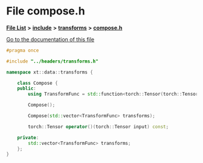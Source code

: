 

# File compose.h

[**File List**](files.md) **>** [**include**](dir_d44c64559bbebec7f509842c48db8b23.md) **>** [**transforms**](dir_de1d6215dd8b8d2c901daadc91a23b6e.md) **>** [**compose.h**](compose_8h.md)

[Go to the documentation of this file](compose_8h.md)


```C++
#pragma once

#include "../headers/transforms.h"

namespace xt::data::transforms {

    class Compose {
    public:
        using TransformFunc = std::function<torch::Tensor(torch::Tensor)>;

        Compose();

        Compose(std::vector<TransformFunc> transforms);

        torch::Tensor operator()(torch::Tensor input) const;

    private:
        std::vector<TransformFunc> transforms;
    };
}
```


